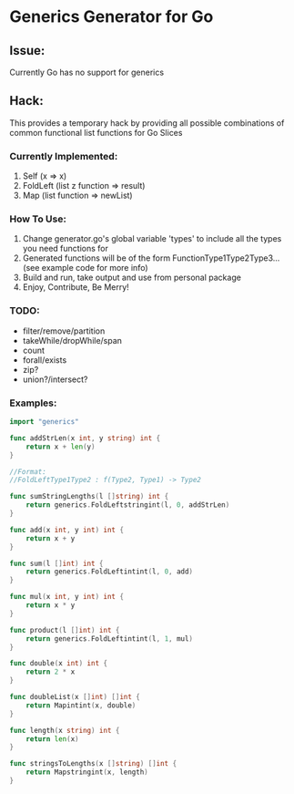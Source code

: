 # Generics Generator for Go

## Issue:

Currently Go has no support for generics

## Hack:

This provides a temporary hack by providing all possible combinations of common functional list functions for Go Slices

### Currently Implemented:
1. Self (x => x)
2. FoldLeft (list z function => result)
3. Map (list function => newList)

### How To Use:
1. Change generator.go's global variable 'types' to include all the types you need functions for
2. Generated functions will be of the form FunctionType1Type2Type3... (see example code for more info)
2. Build and run, take output and use from personal package
3. Enjoy, Contribute, Be Merry!

### TODO:
 + filter/remove/partition
 + takeWhile/dropWhile/span
 + count
 + forall/exists
 + zip?
 + union?/intersect?

### Examples:

```go
import "generics"

func addStrLen(x int, y string) int {
    return x + len(y)
}

//Format:
//FoldLeftType1Type2 : f(Type2, Type1) -> Type2

func sumStringLengths(l []string) int {
	return generics.FoldLeftstringint(l, 0, addStrLen)
}

func add(x int, y int) int {
	return x + y
}

func sum(l []int) int {
	return generics.FoldLeftintint(l, 0, add)
}

func mul(x int, y int) int {
	return x * y
}

func product(l []int) int {
	return generics.FoldLeftintint(l, 1, mul)
}

func double(x int) int {
	return 2 * x
}

func doubleList(x []int) []int {
	return Mapintint(x, double)
}

func length(x string) int {
	return len(x)
}

func stringsToLengths(x []string) []int {
	return Mapstringint(x, length)
}
```
